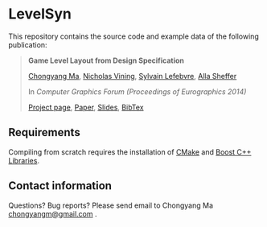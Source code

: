 LevelSyn
========

This repository contains the source code and example data of the following publication:

> **Game Level Layout from Design Specification**
>
> [Chongyang Ma](http://chongyangma.com/), [Nicholas Vining](http://www.cs.ubc.ca/~nvining/), [Sylvain Lefebvre](http://www.antexel.com/sylefeb/research), [Alla Sheffer](http://www.cs.ubc.ca/~sheffa/)
>
> In *Computer Graphics Forum (Proceedings of Eurographics 2014)*
>
> [Project page](http://chongyangma.com/publications/gl/index.html),
> [Paper](http://chongyangma.com/publications/gl/2014_gl_preprint.pdf),
> [Slides](http://chongyangma.com/publications/gl/2014_gl_slides.pdf),
> [BibTex](http://chongyangma.com/publications/gl/2014_gl_bib.txt)

## Requirements

Compiling from scratch requires the installation of [CMake](https://cmake.org/) and [Boost C++ Libraries](http://www.boost.org/).

## Contact information

Questions? Bug reports? Please send email to Chongyang Ma chongyangm@gmail.com .
